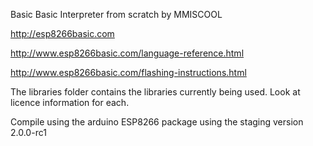 Basic
Basic Interpreter from scratch by MMISCOOL

http://esp8266basic.com

http://www.esp8266basic.com/language-reference.html

http://www.esp8266basic.com/flashing-instructions.html



The libraries folder contains the libraries currently being used.
Look at licence information for each.

Compile using the arduino ESP8266 package using the staging version 2.0.0-rc1

